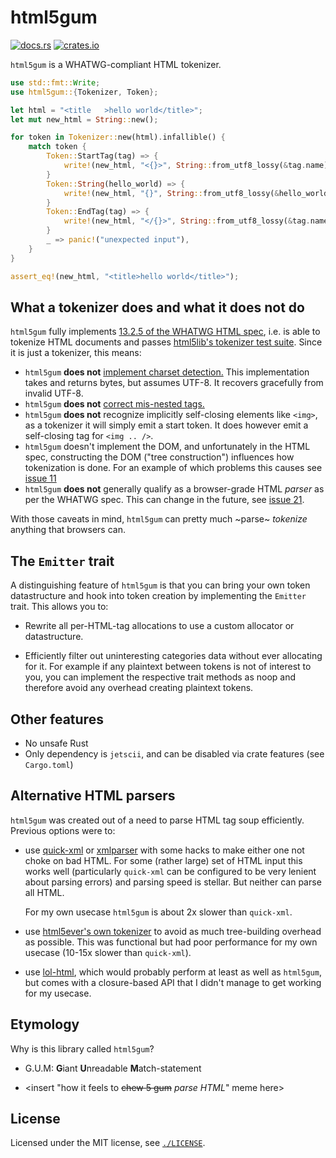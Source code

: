 # html5gum

[![docs.rs](https://img.shields.io/docsrs/html5gum)](https://docs.rs/html5gum)
[![crates.io](https://img.shields.io/crates/l/html5gum.svg)](https://crates.io/crates/html5gum)

`html5gum` is a WHATWG-compliant HTML tokenizer.

```rust
use std::fmt::Write;
use html5gum::{Tokenizer, Token};

let html = "<title   >hello world</title>";
let mut new_html = String::new();

for token in Tokenizer::new(html).infallible() {
    match token {
        Token::StartTag(tag) => {
            write!(new_html, "<{}>", String::from_utf8_lossy(&tag.name)).unwrap();
        }
        Token::String(hello_world) => {
            write!(new_html, "{}", String::from_utf8_lossy(&hello_world)).unwrap();
        }
        Token::EndTag(tag) => {
            write!(new_html, "</{}>", String::from_utf8_lossy(&tag.name)).unwrap();
        }
        _ => panic!("unexpected input"),
    }
}

assert_eq!(new_html, "<title>hello world</title>");
```

## What a tokenizer does and what it does not do

`html5gum` fully implements [13.2.5 of the WHATWG HTML
spec](https://html.spec.whatwg.org/#tokenization), i.e. is able to tokenize HTML documents and passes [html5lib's tokenizer
test suite](https://github.com/html5lib/html5lib-tests/tree/master/tokenizer). Since it is just a tokenizer, this means:

* `html5gum` **does not** [implement charset
  detection.](https://html.spec.whatwg.org/#determining-the-character-encoding)
  This implementation takes and returns bytes, but assumes UTF-8. It recovers
  gracefully from invalid UTF-8.
* `html5gum` **does not** [correct mis-nested
  tags.](https://html.spec.whatwg.org/#an-introduction-to-error-handling-and-strange-cases-in-the-parser)
* `html5gum` **does not** recognize implicitly self-closing elements like
  `<img>`, as a tokenizer it will simply emit a start token. It does however
  emit a self-closing tag for `<img .. />`.
* `html5gum` doesn't implement the DOM, and unfortunately in the HTML spec,
  constructing the DOM ("tree construction") influences how tokenization is
  done. For an example of which problems this causes see [issue
  11](https://github.com/untitaker/html5gum/issues/11)
* `html5gum` **does not** generally qualify as a browser-grade HTML *parser* as
  per the WHATWG spec. This can change in the future, see [issue
  21](https://github.com/untitaker/html5gum/issues/21).

With those caveats in mind, `html5gum` can pretty much ~parse~ _tokenize_
anything that browsers can.

## The `Emitter` trait

A distinguishing feature of `html5gum` is that you can bring your own token
datastructure and hook into token creation by implementing the `Emitter` trait.
This allows you to:

* Rewrite all per-HTML-tag allocations to use a custom allocator or datastructure.

* Efficiently filter out uninteresting categories data without ever allocating
  for it. For example if any plaintext between tokens is not of interest to
  you, you can implement the respective trait methods as noop and therefore
  avoid any overhead creating plaintext tokens.

## Other features

* No unsafe Rust
* Only dependency is `jetscii`, and can be disabled via crate features (see `Cargo.toml`)

## Alternative HTML parsers

`html5gum` was created out of a need to parse HTML tag soup efficiently. Previous options were to:

* use [quick-xml](https://github.com/tafia/quick-xml/) or
  [xmlparser](https://github.com/RazrFalcon/xmlparser) with some hacks to make
  either one not choke on bad HTML. For some (rather large) set of HTML input
  this works well (particularly `quick-xml` can be configured to be very
  lenient about parsing errors) and parsing speed is stellar. But neither can
  parse all HTML.

  For my own usecase `html5gum` is about 2x slower than `quick-xml`.

* use [html5ever's own
  tokenizer](https://docs.rs/html5ever/0.25.1/html5ever/tokenizer/index.html)
  to avoid as much tree-building overhead as possible. This was functional but
  had poor performance for my own usecase (10-15x slower than `quick-xml`).

* use [lol-html](https://github.com/cloudflare/lol-html), which would probably
  perform at least as well as `html5gum`, but comes with a closure-based API
  that I didn't manage to get working for my usecase.

## Etymology

Why is this library called `html5gum`?

* G.U.M: **G**iant **U**nreadable **M**atch-statement

* \<insert "how it feels to <s>chew 5 gum</s> _parse HTML_" meme here\>

## License

Licensed under the MIT license, see [`./LICENSE`](./LICENSE).

